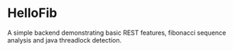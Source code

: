 # HelloFib
A simple backend demonstrating basic REST features, fibonacci sequence analysis and java threadlock detection. 

